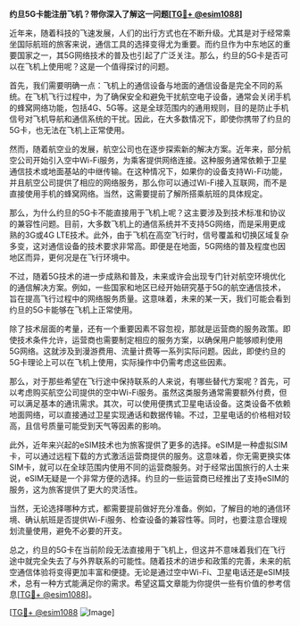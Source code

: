 **约旦5G卡能注册飞机？带你深入了解这一问题[[TG💪+ @esim1088](https://t.me/s/esim1088)]**

近年来，随着科技的飞速发展，人们的出行方式也在不断升级。尤其是对于经常乘坐国际航班的旅客来说，通信工具的选择变得尤为重要。而约旦作为中东地区的重要国家之一，其5G网络技术的普及也引起了广泛关注。那么，约旦的5G卡是否可以在飞机上使用呢？这是一个值得探讨的问题。

首先，我们需要明确一点：飞机上的通信设备与地面的通信设备是完全不同的系统。在飞机飞行过程中，为了确保安全和避免干扰航空电子设备，通常会关闭手机的蜂窝网络功能，包括4G、5G等。这是全球范围内的通用规则，目的是防止手机信号对飞机导航和通信系统的干扰。因此，在大多数情况下，即使你携带了约旦的5G卡，也无法在飞机上正常使用。

然而，随着航空业的发展，航空公司也在逐步探索新的解决方案。近年来，部分航空公司开始引入空中Wi-Fi服务，为乘客提供网络连接。这种服务通常依赖于卫星通信技术或地面基站的中继传输。在这种情况下，如果你的设备支持Wi-Fi功能，并且航空公司提供了相应的网络服务，那么你可以通过Wi-Fi接入互联网，而不是直接使用手机的蜂窝网络。当然，这需要提前了解所搭乘航班的具体规定。

那么，为什么约旦的5G卡不能直接用于飞机上呢？这主要涉及到技术标准和协议的兼容性问题。目前，大多数飞机上的通信系统并不支持5G网络，而是采用更成熟的3G或4G LTE技术。此外，由于飞机在高空飞行时，信号覆盖和切换区域复杂多变，这对通信设备的技术要求非常高。即便是在地面，5G网络的普及程度也因地区而异，更何况是在飞行环境中。

不过，随着5G技术的进一步成熟和普及，未来或许会出现专门针对航空环境优化的通信解决方案。例如，一些国家和地区已经开始研究基于5G的航空通信技术，旨在提高飞行过程中的网络服务质量。这意味着，未来的某一天，我们可能会看到约旦的5G卡能够在飞机上正常使用。

除了技术层面的考量，还有一个重要因素不容忽视，那就是运营商的服务政策。即使技术条件允许，运营商也需要制定相应的服务方案，以确保用户能够顺利使用5G网络。这就涉及到漫游费用、流量计费等一系列实际问题。因此，即使约旦的5G卡理论上可以在飞机上使用，实际操作中仍需考虑这些因素。

那么，对于那些希望在飞行途中保持联系的人来说，有哪些替代方案呢？首先，可以考虑购买航空公司提供的空中Wi-Fi服务。虽然这类服务通常需要额外付费，但可以满足基本的通讯需求。其次，可以使用便携式卫星电话设备。这类设备不依赖地面网络，可以直接通过卫星实现通话和数据传输。不过，卫星电话的价格相对较高，且信号质量可能受到天气等因素的影响。

此外，近年来兴起的eSIM技术也为旅客提供了更多的选择。eSIM是一种虚拟SIM卡，可以通过远程下载的方式激活运营商提供的服务。这意味着，你无需更换实体SIM卡，就可以在全球范围内使用不同的运营商服务。对于经常出国旅行的人士来说，eSIM无疑是一个非常方便的选择。约旦的一些运营商已经推出了支持eSIM的服务，这为旅客提供了更大的灵活性。

当然，无论选择哪种方式，都需要提前做好充分准备。例如，了解目的地的通信环境、确认航班是否提供Wi-Fi服务、检查设备的兼容性等。同时，也要注意合理规划流量使用，避免不必要的开支。

总之，约旦的5G卡在当前阶段无法直接用于飞机上，但这并不意味着我们在飞行途中就完全失去了与外界联系的可能性。随着技术的进步和政策的完善，未来的航空通信体验将变得更加丰富和便捷。无论是通过空中Wi-Fi、卫星电话还是eSIM技术，总有一种方式能满足你的需求。希望这篇文章能为你提供一些有价值的参考信息[[TG💪+ @esim1088](https://t.me/s/esim1088)]。

[[TG💪+ @esim1088](https://t.me/s/esim1088) ![Image](https://i.postimg.cc/4NQfJmqS/Snipaste-2025-05-13-00-14-12.png)]